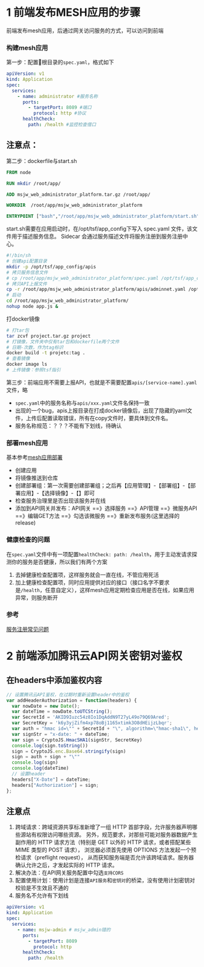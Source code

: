 # 1 前端发布MESH应用的步骤
前端发布mesh应用，后通过网关访问服务的方式，可以访问到前端

### 构建mesh应用
第一步：配置根目录的`spec.yaml`，格式如下
```yml
apiVersion: v1
kind: Application
spec:
  services:
    - name: administrator #服务名称
      ports:
        - targetPort: 8089 #端口
          protocol: http #协议
      healthCheck:
        path: /health #监控检查借口
```
注意点：
- 

第二步：dockerfile与start.sh

```dockerfile
FROM node

RUN mkdir /root/app/

ADD msjw_web_administrator_platform.tar.gz /root/app/

WORKDIR  /root/app/msjw_web_administrator_platform

ENTRYPOINT ["bash","/root/app/msjw_web_administrator_platform/start.sh"]
```

start.sh需要在应用启动时，在/opt/tsf/app_config下写入 spec.yaml 文件，该文件用于描述服务信息。
Sidecar 会通过服务描述文件将服务注册到服务注册中心。
```sh
#!/bin/sh
# 创建api配置目录
mkdir -p /opt/tsf/app_config/apis 
# 拷贝服务信息文件
# cp /root/app/msjw_web_administrator_platform/spec.yaml /opt/tsf/app_config/
# 拷贝API上报文件
cp -r /root/app/msjw_web_administrator_platform/apis/adminnet.yaml /opt/tsf/app_config/
# 启动
cd /root/app/msjw_web_administrator_platform/
nohup node app.js &
```

打docker镜像
```sh
# 打tar包
tar zcvf project.tar.gz project
# 打镜像，文件夹中仅有tar包和dockerfile两个文件
# 日期-次数，作为tag标识
docker build -t projetc:tag . 
# 查看镜像
docker image ls
# 上传镜像：参照tsf指引
```

第三步：前端应用不需要上报API，也就是不需要配置`apis/[service-name].yaml`文件，略
- `spec.yaml`中的服务名称与`apis/xxx.yaml`文件名保持一致
- 出现的一个bug，apis上报目录在打成docker镜像后，出现了隐藏的yaml文件，上传后配置读取错误，所有在copy文件时，要具体到文件名。
- 服务名称规范：？？？不能有下划线，待确认

### 部署mesh应用
基本参考[mesh应用部署](https://cloud.tencent.com/document/product/649/17930)
- 创建应用
- 将镜像推送到仓库
- 创建部署组：第一次需要创建部署组；之后再【应用管理】-【部署组】-【部署应用】-【选择镜像】-【】即可
- 检查服务治理里是否出现该服务并在线
- 添加到API网关并发布：API网关 ==》选择服务 ==》API管理 ==》微服务API ==》编辑GET方法 ==》勾选该微服务 ==》重新发布服务(这里选择的release)

### 健康检查的问题
在`spec.yaml`文件中有一项配置`healthCheck: path: /health`，用于主动发请求探测你的服务是否健康，所以我们有两个方案
1. 去掉健康检查配置项，这样服务就会一直在线，不管应用死活
2. 加上健康检查配置项，同时应用提供对应的接口（接口名字不要求是`/health`，任意自定义），这样mesh应用定期检查应用是否在线，如果应用异常，则服务断开

### 参考
[服务注册常见问题](https://cloud.tencent.com/document/product/649/30605)


# 2 前端添加腾讯云API网关密钥对鉴权

## 在headers中添加鉴权内容
```js
// 设置腾讯云API鉴权，在过期时重新设置header中的鉴权
var addHeaderAuthorization = function(headers) {
  var nowDate = new Date(); 
  var dateTime = nowDate.toUTCString();
  var SecretId = 'AKID9Iuzc54z8Io1DqAddN9T27yL49o79Q69Ared';
  var SecretKey = 'k6y3yjZifm4xp78oBj1165xtimk3O8dHEijzLbqr';
  var auth = "hmac id=\"" + SecretId + "\", algorithm=\"hmac-sha1\", headers=\"x-date\", signature=\"";
  var signStr = "x-date: " + dateTime;
  var sign = CryptoJS.HmacSHA1(signStr, SecretKey)
  console.log(sign.toString())
  sign = CryptoJS.enc.Base64.stringify(sign)
  sign = auth + sign + "\""
  console.log(sign)
  console.log(dateTime)
  // 设置header
  headers["X-Date"] = dateTime;
  headers["Authorization"] = sign;
};
```

## 注意点
1. 跨域请求：跨域资源共享标准新增了一组 HTTP 首部字段，允许服务器声明哪些源站有权限访问哪些资源。
另外，规范要求，对那些可能对服务器数据产生副作用的 HTTP 请求方法（特别是 GET 以外的 HTTP 请求，或者搭配某些 MIME 类型的 POST 请求），
浏览器必须首先使用 OPTIONS 方法发起一个预检请求（preflight request），
从而获知服务端是否允许该跨域请求。服务器确认允许之后，才发起实际的 HTTP 请求。
2. 解决办法：在API网关服务配置中勾选`支持CORS`
3. 配置使用计划：使用计划是连接`API服务`和`密钥对`的桥梁，没有使用计划密钥对校验是不生效且不通的
4. 服务名不允许有下划线
```yaml
apiVersion: v1
kind: Application
spec:
  services:
    - name: msjw-admin # msjw_admin错的
      ports:
        - targetPort: 8089
          protocol: http
      healthCheck:
        path: /health
```